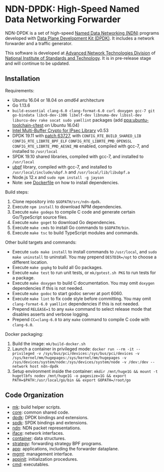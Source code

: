 # NDN-DPDK: High-Speed Named Data Networking Forwarder

NDN-DPDK is a set of high-speed [Named Data Networking (NDN)](https://named-data.net/) programs developed with [Data Plane Development Kit (DPDK)](https://www.dpdk.org/). It includes a network forwarder and a traffic generator.

This software is developed at [Advanced Network Technologies Division](https://www.nist.gov/itl/antd) of [National Institute of Standards and Technology](https://www.nist.gov). It is in pre-release stage and will continue to be updated.

## Installation

Requirements:

* Ubuntu 16.04 or 18.04 on *amd64* architecture
* Go 1.13.6
* `build-essential clang-6.0 clang-format-6.0 curl doxygen gcc-7 git go-bindata libc6-dev-i386 libelf-dev libnuma-dev libssl-dev liburcu-dev rake socat sudo yamllint` packages
  (add [ppa:ubuntu-toolchain-r/test](https://launchpad.net/~ubuntu-toolchain-r/+archive/ubuntu/test) on Ubuntu 16.04)
* [Intel Multi-Buffer Crypto for IPsec Library](https://github.com/intel/intel-ipsec-mb) v0.53
* DPDK 19.11 with [patch 63727](https://patches.dpdk.org/patch/63727/), with `CONFIG_RTE_BUILD_SHARED_LIB` `CONFIG_RTE_LIBRTE_BPF_ELF` `CONFIG_RTE_LIBRTE_PMD_OPENSSL` `CONFIG_RTE_LIBRTE_PMD_AESNI_MB` enabled, compiled with gcc-7, and installed to `/usr/local`
* SPDK 19.10 shared libraries, compiled with gcc-7, and installed to `/usr/local`
* [ubpf](https://github.com/iovisor/ubpf/tree/644ad3ded2f015878f502765081e166ce8112baf) library, compiled with gcc-7, and installed to `/usr/local/include/ubpf.h` and `/usr/local/lib/libubpf.a`
* Node.js 12.x and `sudo npm install -g jayson`
* Note: see [Dockerfile](./Dockerfile) on how to install dependencies.

Build steps:

1. Clone repository into `$GOPATH/src/ndn-dpdk`.
2. Execute `npm install` to download NPM dependencies.
3. Execute `make godeps` to compile C code and generate certain Go/TypeScript source files.
4. Execute `make goget` to download Go dependencies.
5. Execute `make cmds` to install Go commands to `$GOPATH/bin`.
6. Execute `make tsc` to build TypeScript modules and commands.

Other build targets and commands:

* Execute `sudo make install` to install commands to `/usr/local`, and `sudo make uninstall` to uninstall.
  You may prepend `DESTDIR=/opt` to choose a different location.
* Execute `make gopkg` to build all Go packages.
* Execute `make test` to run unit tests,  or `mk/gotest.sh PKG` to run tests for a package.
* Execute `make doxygen` to build C documentation.
  You may omit `doxygen` dependencies if this is not needed.
* Execute `make godoc` to start godoc server at port 6060.
* Execute `make lint` to fix code style before committing.
  You may omit `clang-format-6.0 yamllint` dependencies if this is not needed.
* Prepend `RELEASE=1` to any `make` command to select release mode that disables asserts and verbose logging.
* Prepend `CC=clang-6.0` to any `make` command to compile C code with `clang-6.0`.

Docker packaging:

1. Build the image: `mk/build-docker.sh`
2. Launch a container in privileged mode: `docker run --rm -it --privileged -v /sys/bus/pci/devices:/sys/bus/pci/devices -v /sys/kernel/mm/hugepages:/sys/kernel/mm/hugepages -v /sys/devices/system/node:/sys/devices/system/node -v /dev:/dev --network host ndn-dpdk`
3. Setup environment inside the container: `mkdir /mnt/huge1G && mount -t hugetlbfs nodev /mnt/huge1G -o pagesize=1G && export PATH=$PATH:/usr/local/go/bin && export GOPATH=/root/go`

## Code Organization

* [mk](mk/): build helper scripts.
* [core](core/): common shared code.
* [dpdk](dpdk/): DPDK bindings and extensions.
* [spdk](spdk/): SPDK bindings and extensions.
* [ndn](ndn/): NDN packet representations.
* [iface](iface/): network interfaces.
* [container](container/): data structures.
* [strategy](strategy/): forwarding strategy BPF programs.
* [app](app/): applications, including the forwarder dataplane.
* [mgmt](mgmt/): management interface.
* [appinit](appinit/): initialization procedures.
* [cmd](cmd/): executables.
